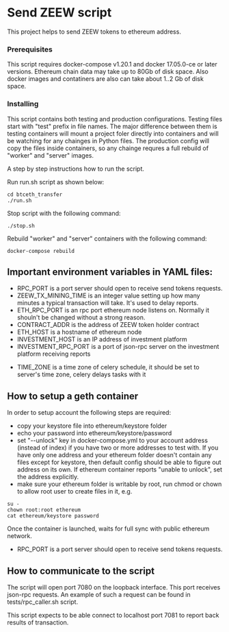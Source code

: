 # Send ZEEW script

This project helps to send ZEEW tokens to ethereum address.


### Prerequisites

This script requires docker-compose v1.20.1 and docker 17.05.0-ce or later versions. Ethereum chain data may take up to 80Gb of disk space. Also docker images and contatiners are also can take about 1..2 Gb of disk space.


### Installing

This script contains both testing and production configurations. Testing files start with "test" prefix in file names. The major difference between them is testing containers will mount a project foler directly into containers and will be watching for any chainges in Python files. The production config will copy the files inside containers, so any chainge requres a full rebuild of "worker" and "server" images.

A step by step instructions how to run the script.

Run run.sh script as shown below:

```
cd btceth_transfer
./run.sh
```

Stop script with the following command:

```
./stop.sh
```

Rebuild "worker" and "server" containers with the following command:

```
docker-compose rebuild
```


## Important environment variables in YAML files:

* RPC_PORT is a port server should open to receive send tokens requests.
* ZEEW_TX_MINING_TIME is an integer value setting up how many minutes a typical transaction will take. It's used to delay reports.
* ETH_RPC_PORT is an rpc port ethereum node listens on. Normally it shouln't be changed without a strong reason.
* CONTRACT_ADDR is the address of ZEEW token holder contract
* ETH_HOST is a hostname of ethereum node
* INVESTMENT_HOST is an IP address of investment platform
* INVESTMENT_RPC_PORT is a port of json-rpc server on the investment platform receiving reports
- TIME_ZONE is a time zone of celery schedule, it should be set to server's time zone, celery delays tasks with it


## How to setup a geth container

In order to setup account the following steps are required:
* copy your keystore file into ethereum/keystore folder
* echo your password into ethereum/keystore/password
* set "--unlock" key in docker-compose.yml to your account address (instead of index) if you have two or more addresses to test with. If you have only one address and your ethereum folder doesn't contain any files except for keystore, then default config should be able to figure out address on its own. If ethereum container reports "unable to unlock", set the address explicitly.
* make sure your ethereum folder is writable by root, run chmod or chown to allow root user to create files in it, e.g. 
```
su -
chown root:root ethereum
cat ethereum/keystore password
```

Once the container is launched, waits for full sync with public ethereum network.

* RPC_PORT is a port server should open to receive send tokens requests.

## How to communicate to the script

The script will open port 7080 on the loopback interface. This port receives json-rpc requests. An example of such a request can be found in tests/rpc_caller.sh script.

This script expects to be able connect to localhost port 7081 to report back results of transaction.
